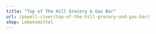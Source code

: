 ```yaml
---
title: "Top of The Hill Grocery & Gas Bar"
url: /powell-river/top-of-the-hill-grocery-und-gas-bar/
shop: Lebensmittel
---
```

